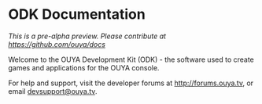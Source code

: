 # ODK Documentation

*This is a pre-alpha preview. Please contribute at https://github.com/ouya/docs*

Welcome to the OUYA Development Kit (ODK) - the software used to create games and applications for the OUYA console. 

For help and support, visit the developer forums at http://forums.ouya.tv, or email devsupport@ouya.tv.
